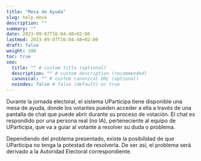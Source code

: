 ```yaml
---
title: "Mesa de Ayuda"
slug: help-desk
description: ""
summary: ""
date: 2023-09-07T16:04:48+02:00
lastmod: 2023-09-07T16:04:48+02:00
draft: false
weight: 106
toc: true
seo:
  title: "" # custom title (optional)
  description: "" # custom description (recommended)
  canonical: "" # custom canonical URL (optional)
  noindex: false # false (default) or true
---
```

Durante la jornada electoral, el sistema UParticipa tiene 
disponible una mesa de ayuda, donde los votantes pueden 
acceder a ella a través de una pantalla de chat que puede 
abrir durante su proceso de votación. El chat es respondido 
por una persona real (no IA), perteneciente al equipo de UParticipa, 
que va a guiar al votante a resolver su duda o problema. 

Dependiendo del problema presentado, existe la posibilidad 
de que UParticipa no tenga la potestad de resolverla. De ser así, 
el problema será derivado a la Autoridad Electoral correspondiente. 
